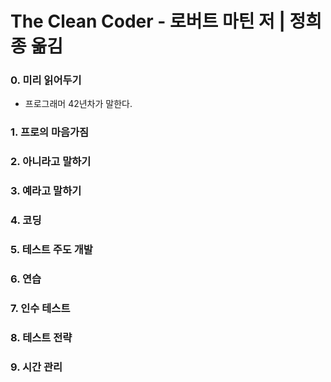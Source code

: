 # The Clean Coder - 로버트 마틴 저 | 정희종 옮김


### 0. 미리 읽어두기
* 프로그래머 42년차가 말한다. 
### 1. 프로의 마음가짐
### 2. 아니라고 말하기
### 3. 예라고 말하기
### 4. 코딩
### 5. 테스트 주도 개발
### 6. 연습
### 7. 인수 테스트
### 8. 테스트 전략
### 9. 시간 관리

